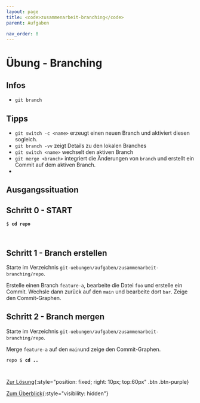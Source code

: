```yaml
---
layout: page
title: <code>zusammenarbeit-branching</code>
parent: Aufgaben

nav_order: 8
---
```

# Übung - Branching



## Infos

* `git branch` 

## Tipps

* `git switch -c <name>` erzeugt einen neuen Branch und aktiviert 
  diesen sogleich.
* `git branch -vv` zeigt Details zu den lokalen Branches
* `git switch <name>` wechselt den aktiven Branch
* `git merge <branch>` integriert die Änderungen von `branch` und erstellt ein Commit
   auf dem aktiven Branch.
* 

  
## Ausgangssituation


<!--UEB-Branching--><h2>Schritt 0 - START</h2>


<pre><code>$ <b>cd repo</b><br><br><br></code></pre>


<!--UEB-Branching--><h2>Schritt 1 - Branch erstellen</h2>

Starte im Verzeichnis `git-uebungen/aufgaben/zusammenarbeit-branching/repo`.

Erstelle einen Branch `feature-a`, bearbeite die Datei `foo`
und erstelle ein Commit.
Wechsle dann zurück auf den `main` und bearbeite dort `bar`.
Zeige den Commit-Graphen.

<!--UEB-Branching--><h2>Schritt 2 - Branch mergen</h2>

Starte im Verzeichnis `git-uebungen/aufgaben/zusammenarbeit-branching/repo`.

Merge `feature-a` auf den `main`und
zeige den Commit-Graphen.


<pre><code>repo $ <b>cd ..</b><br><br><br></code></pre>


[Zur Lösung](loesung-zusammenarbeit-branching.html){:style="position: fixed; right: 10px; top:60px" .btn .btn-purple}

[Zum Überblick](../../ueberblick.html){:style="visibility: hidden"}

